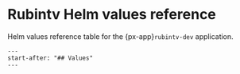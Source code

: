 ```{px-app-values} rubintv-dev
```

# Rubintv Helm values reference

Helm values reference table for the {px-app}`rubintv-dev` application.

```{include} ../../../applications/rubintv-dev/README.md
---
start-after: "## Values"
---
```
